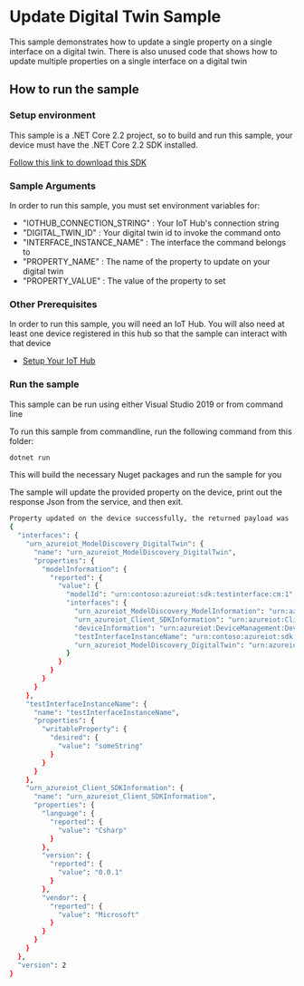 #  Update Digital Twin Sample

This sample demonstrates how to update a single property on a single interface on a digital twin. There is also unused
code that shows how to update multiple properties on a single interface on a digital twin

## How to run the sample

### Setup environment

This sample is a .NET Core 2.2 project, so to build and run this sample, 
your device must have the .NET Core 2.2 SDK installed. 

[Follow this link to download this SDK][netcore-sdk-download]

### Sample Arguments

In order to run this sample, you must set environment variables for:
- "IOTHUB_CONNECTION_STRING" : Your IoT Hub's connection string
- "DIGITAL_TWIN_ID" : Your digital twin id to invoke the command onto
- "INTERFACE_INSTANCE_NAME" : The interface the command belongs to
- "PROPERTY_NAME" : The name of the property to update on your digital twin
- "PROPERTY_VALUE" : The value of the property to set

### Other Prerequisites

In order to run this sample, you will need an IoT Hub. You will also need at least one device registered in this hub so that the sample can interact with that device
* [Setup Your IoT Hub][lnk-setup-iot-hub]

### Run the sample

This sample can be run using either Visual Studio 2019 or from command line

To run this sample from commandline, run the following command from this folder:

```sh
dotnet run
```

This will build the necessary Nuget packages and run the sample for you

The sample will update the provided property on the device, print out the response Json from the service, and then exit.

```sh
Property updated on the device successfully, the returned payload was
{
  "interfaces": {
    "urn_azureiot_ModelDiscovery_DigitalTwin": {
      "name": "urn_azureiot_ModelDiscovery_DigitalTwin",
      "properties": {
        "modelInformation": {
          "reported": {
            "value": {
              "modelId": "urn:contoso:azureiot:sdk:testinterface:cm:1",
              "interfaces": {
                "urn_azureiot_ModelDiscovery_ModelInformation": "urn:azureiot:ModelDiscovery:ModelInformation:1",
                "urn_azureiot_Client_SDKInformation": "urn:azureiot:Client:SDKInformation:1",
                "deviceInformation": "urn:azureiot:DeviceManagement:DeviceInformation:1",
                "testInterfaceInstanceName": "urn:contoso:azureiot:sdk:testinterface:1",
                "urn_azureiot_ModelDiscovery_DigitalTwin": "urn:azureiot:ModelDiscovery:DigitalTwin:1"
              }
            }
          }
        }
      }
    },
    "testInterfaceInstanceName": {
      "name": "testInterfaceInstanceName",
      "properties": {
        "writableProperty": {
          "desired": {
            "value": "someString"
          }
        }
      }
    },
    "urn_azureiot_Client_SDKInformation": {
      "name": "urn_azureiot_Client_SDKInformation",
      "properties": {
        "language": {
          "reported": {
            "value": "Csharp"
          }
        },
        "version": {
          "reported": {
            "value": "0.0.1"
          }
        },
        "vendor": {
          "reported": {
            "value": "Microsoft"
          }
        }
      }
    }
  },
  "version": 2
}
```

[lnk-setup-iot-hub]: https://aka.ms/howtocreateazureiothub
[netcore-sdk-download]: https://dotnet.microsoft.com/download/dotnet-core/2.2
